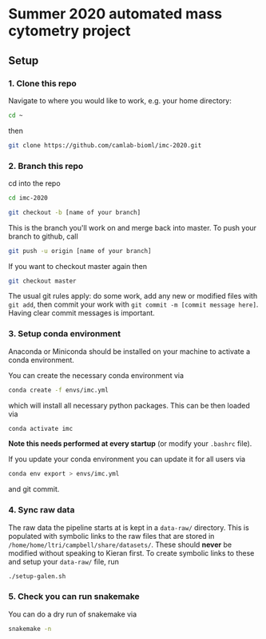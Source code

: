 
# Summer 2020 automated mass cytometry project

## Setup

### 1. Clone this repo

Navigate to where you would like to work, e.g. your home directory:

```bash
cd ~
```

then

```bash
git clone https://github.com/camlab-bioml/imc-2020.git
```

### 2. Branch this repo

cd into the repo
```bash
cd imc-2020
```

```bash
git checkout -b [name of your branch]
```

This is the branch you'll work on and merge back into master. To push your branch to github, call

```bash
git push -u origin [name of your branch]
```

If you want to checkout master again then 

```bash
git checkout master
```

The usual git rules apply: do some work, add any new or modified files with `git add`, then commit your work with `git commit -m [commit message here]`. Having clear commit messages is important.

### 3. Setup conda environment

Anaconda or Miniconda should be installed on your machine to activate a conda environment.

You can create the necessary conda environment via

```bash
conda create -f envs/imc.yml
```

which will install all necessary python packages. This can be then loaded via

```bash
conda activate imc
```

**Note this needs performed at every startup** (or modify your `.bashrc` file).

If you update your conda environment you can update it for all users via

```bash
conda env export > envs/imc.yml
```

and git commit.

### 4. Sync raw data

The raw data the pipeline starts at is kept in a `data-raw/` directory. This is populated with symbolic links to the raw files that are stored in `/home/home/ltri/campbell/share/datasets/`. These should **never** be modified without speaking to Kieran first. To create symbolic links to these and setup your `data-raw/` file, run

```bash
./setup-galen.sh
```

### 5. Check you can run snakemake

You can do a dry run of snakemake via

```bash
snakemake -n
```



